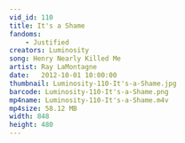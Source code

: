 ```yaml
---
vid_id: 110
title: It's a Shame
fandoms:
    - Justified
creators: Luminosity
song: Henry Nearly Killed Me
artist: Ray LaMontagne
date:   2012-10-01 10:00:00
thumbnail: Luminosity-110-It's-a-Shame.jpg
barcode: Luminosity-110-It's-a-Shame.png
mp4name: Luminosity-110-It's-a-Shame.m4v
mp4size: 58.12 MB
width: 848
height: 480
---
```



  